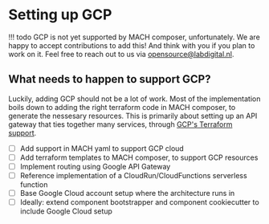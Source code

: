 # Setting up GCP

!!! todo
    GCP is not yet supported by MACH composer, unfortunately.
    We are happy to accept contributions to add this! And think with you if you plan to work on it. Feel free to reach out to us via [opensource@labdigital.nl](opensource@labdigital.nl).

## What needs to happen to support GCP?

Luckily, adding GCP should not be a lot of work. Most of the implementation boils down to adding the right terraform code in MACH composer, to generate the nessesary resources. This is primarily about setting up an API gateway that ties together many services, through [GCP's Terraform support](https://registry.terraform.io/providers/hashicorp/google/latest/docs).

- [ ] Add support in MACH yaml to support GCP cloud
- [ ] Add terraform templates to MACH composer, to support GCP resources
- [ ] Implement routing using Google API Gateway
- [ ] Reference implementation of a CloudRun/CloudFunctions serverless function
- [ ] Base Google Cloud account setup where the architecture runs in
- [ ] Ideally: extend component bootstrapper and component cookiecutter to include Google Cloud setup
